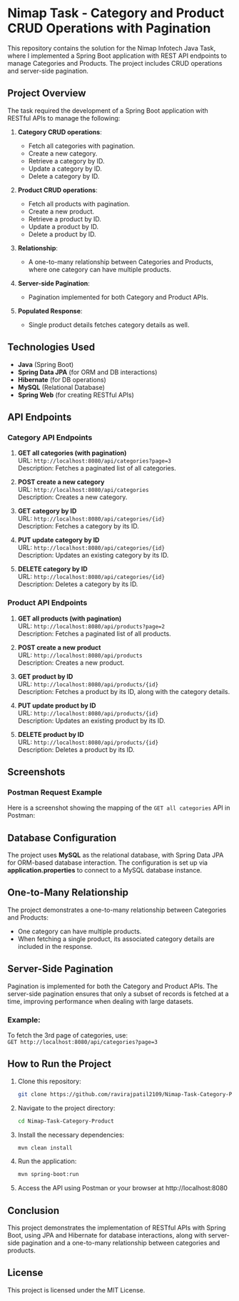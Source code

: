 # Nimap Task - Category and Product CRUD Operations with Pagination

This repository contains the solution for the Nimap Infotech Java Task, where I implemented a Spring Boot application with REST API endpoints to manage Categories and Products. The project includes CRUD operations and server-side pagination.

## Project Overview

The task required the development of a Spring Boot application with RESTful APIs to manage the following:

1. **Category CRUD operations**:
   - Fetch all categories with pagination.
   - Create a new category.
   - Retrieve a category by ID.
   - Update a category by ID.
   - Delete a category by ID.

2. **Product CRUD operations**:
   - Fetch all products with pagination.
   - Create a new product.
   - Retrieve a product by ID.
   - Update a product by ID.
   - Delete a product by ID.

3. **Relationship**:
   - A one-to-many relationship between Categories and Products, where one category can have multiple products.

4. **Server-side Pagination**:
   - Pagination implemented for both Category and Product APIs.

5. **Populated Response**:
   - Single product details fetches category details as well.

## Technologies Used

- **Java** (Spring Boot)
- **Spring Data JPA** (for ORM and DB interactions)
- **Hibernate** (for DB operations)
- **MySQL** (Relational Database)
- **Spring Web** (for creating RESTful APIs)

## API Endpoints

### Category API Endpoints

1. **GET all categories (with pagination)**  
   URL: `http://localhost:8080/api/categories?page=3`  
   Description: Fetches a paginated list of all categories.

2. **POST create a new category**  
   URL: `http://localhost:8080/api/categories`  
   Description: Creates a new category.

3. **GET category by ID**  
   URL: `http://localhost:8080/api/categories/{id}`  
   Description: Fetches a category by its ID.

4. **PUT update category by ID**  
   URL: `http://localhost:8080/api/categories/{id}`  
   Description: Updates an existing category by its ID.

5. **DELETE category by ID**  
   URL: `http://localhost:8080/api/categories/{id}`  
   Description: Deletes a category by its ID.

### Product API Endpoints

1. **GET all products (with pagination)**  
   URL: `http://localhost:8080/api/products?page=2`  
   Description: Fetches a paginated list of all products.

2. **POST create a new product**  
   URL: `http://localhost:8080/api/products`  
   Description: Creates a new product.

3. **GET product by ID**  
   URL: `http://localhost:8080/api/products/{id}`  
   Description: Fetches a product by its ID, along with the category details.

4. **PUT update product by ID**  
   URL: `http://localhost:8080/api/products/{id}`  
   Description: Updates an existing product by its ID.

5. **DELETE product by ID**  
   URL: `http://localhost:8080/api/products/{id}`  
   Description: Deletes a product by its ID.

## Screenshots

### Postman Request Example

Here is a screenshot showing the mapping of the `GET all categories` API in Postman:



## Database Configuration

The project uses **MySQL** as the relational database, with Spring Data JPA for ORM-based database interaction. The configuration is set up via **application.properties** to connect to a MySQL database instance.

## One-to-Many Relationship

The project demonstrates a one-to-many relationship between Categories and Products:

- One category can have multiple products.
- When fetching a single product, its associated category details are included in the response.

## Server-Side Pagination

Pagination is implemented for both the Category and Product APIs. The server-side pagination ensures that only a subset of records is fetched at a time, improving performance when dealing with large datasets.

### Example:

To fetch the 3rd page of categories, use:  
`GET http://localhost:8080/api/categories?page=3`

## How to Run the Project

1. Clone this repository:
   ```bash
   git clone https://github.com/ravirajpatil2109/Nimap-Task-Category-Product.git
2. Navigate to the project directory:
   ```bash
   cd Nimap-Task-Category-Product
3. Install the necessary dependencies:
   ```bash
   mvn clean install
4. Run the application:
   ```bash
   mvn spring-boot:run
5. Access the API using Postman or your browser at http://localhost:8080

## Conclusion

This project demonstrates the implementation of RESTful APIs with Spring Boot, using JPA and Hibernate for database interactions, along with server-side pagination and a one-to-many relationship between categories and products.

## License

This project is licensed under the MIT License.
